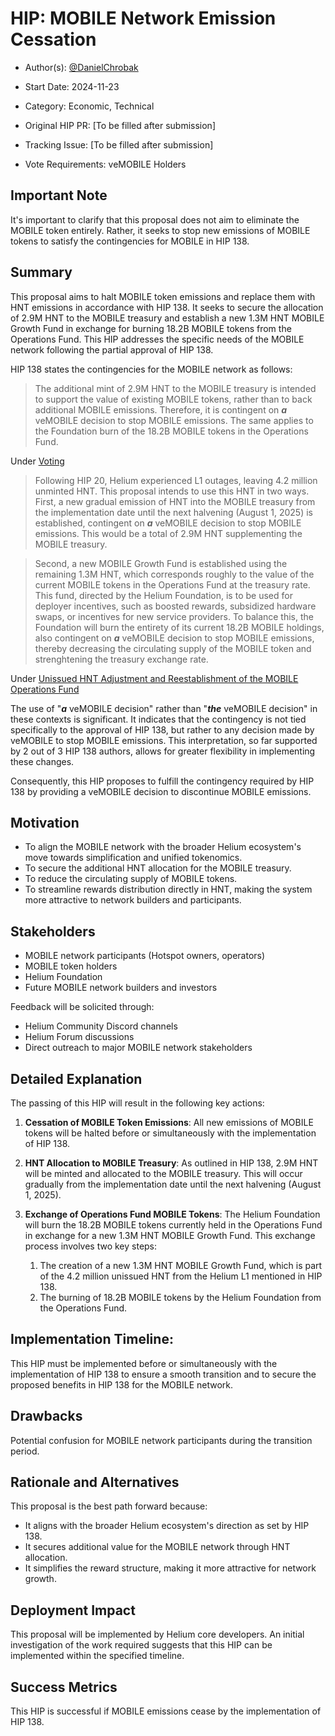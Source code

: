 # HIP: MOBILE Network Emission Cessation

- Author(s): [@DanielChrobak](https://github.com/DanielChrobak)

- Start Date: 2024-11-23

- Category: Economic, Technical

- Original HIP PR: [To be filled after submission]

- Tracking Issue: [To be filled after submission]

- Vote Requirements: veMOBILE Holders

## Important Note

It's important to clarify that this proposal does not aim to eliminate the MOBILE token entirely. Rather, it seeks to stop new emissions of MOBILE tokens to satisfy the contingencies for MOBILE in HIP 138.
  
## Summary

This proposal aims to halt MOBILE token emissions and replace them with HNT emissions in accordance with HIP 138. It seeks to secure the allocation of 2.9M HNT to the MOBILE treasury and establish a new 1.3M HNT MOBILE Growth Fund in exchange for burning 18.2B MOBILE tokens from the Operations Fund. This HIP addresses the specific needs of the MOBILE network following the partial approval of HIP 138.

HIP 138 states the contingencies for the MOBILE network as follows:

> The additional mint of 2.9M HNT to the MOBILE treasury is intended to support the value of existing MOBILE tokens, rather than to back additional MOBILE emissions. Therefore, it is contingent on ***a*** veMOBILE decision to stop MOBILE emissions. The same applies to the Foundation burn of the 18.2B MOBILE tokens in the Operations Fund.

Under [Voting](https://github.com/helium/HIP/blob/main/0138-return-to-hnt.md#voting)

> Following HIP 20, Helium experienced L1 outages, leaving 4.2 million unminted HNT. This proposal intends to use this HNT in two ways. First, a new gradual emission of HNT into the MOBILE treasury from the implementation date until the next halvening (August 1, 2025) is established, contingent on ***a*** veMOBILE decision to stop MOBILE emissions. This would be a total of 2.9M HNT supplementing the MOBILE treasury.

> Second, a new MOBILE Growth Fund is established using the remaining 1.3M HNT, which corresponds roughly to the value of the current MOBILE tokens in the Operations Fund at the treasury rate. This fund, directed by the Helium Foundation, is to be used for deployer incentives, such as boosted rewards, subsidized hardware swaps, or incentives for new service providers. To balance this, the Foundation will burn the entirety of its current 18.2B MOBILE holdings, also contingent on ***a*** veMOBILE decision to stop MOBILE emissions, thereby decreasing the circulating supply of the MOBILE token and strenghtening the treasury exchange rate.

Under [Unissued HNT Adjustment and Reestablishment of the MOBILE Operations Fund](https://github.com/helium/HIP/blob/main/0138-return-to-hnt.md#unissued-hnt-adjustment-and-reestablishment-of-the-mobile-operations-fund)

The use of "***a*** veMOBILE decision" rather than "***the*** veMOBILE decision" in these contexts is significant. It indicates that the contingency is not tied specifically to the approval of HIP 138, but rather to any decision made by veMOBILE to stop MOBILE emissions. This interpretation, so far supported by 2 out of 3 HIP 138 authors, allows for greater flexibility in implementing these changes.

Consequently, this HIP proposes to fulfill the contingency required by HIP 138 by providing a veMOBILE decision to discontinue MOBILE emissions.

## Motivation

- To align the MOBILE network with the broader Helium ecosystem's move towards simplification and unified tokenomics.
- To secure the additional HNT allocation for the MOBILE treasury.
- To reduce the circulating supply of MOBILE tokens.
- To streamline rewards distribution directly in HNT, making the system more attractive to network builders and participants.

## Stakeholders

- MOBILE network participants (Hotspot owners, operators)
- MOBILE token holders
- Helium Foundation
- Future MOBILE network builders and investors

Feedback will be solicited through:
- Helium Community Discord channels
- Helium Forum discussions
- Direct outreach to major MOBILE network stakeholders

## Detailed Explanation

The passing of this HIP will result in the following key actions:

1. **Cessation of MOBILE Token Emissions**: All new emissions of MOBILE tokens will be halted before or simultaneously with the implementation of HIP 138.

2. **HNT Allocation to MOBILE Treasury**: As outlined in HIP 138, 2.9M HNT will be minted and allocated to the MOBILE treasury. This will occur gradually from the implementation date until the next halvening (August 1, 2025).

3. **Exchange of Operations Fund MOBILE Tokens**: The Helium Foundation will burn the 18.2B MOBILE tokens currently held in the Operations Fund in exchange for a new 1.3M HNT MOBILE Growth Fund. This exchange process involves two key steps:
   1. The creation of a new 1.3M HNT MOBILE Growth Fund, which is part of the 4.2 million unissued HNT from the Helium L1 mentioned in HIP 138.
   2. The burning of 18.2B MOBILE tokens by the Helium Foundation from the Operations Fund.

## Implementation Timeline:
This HIP must be implemented before or simultaneously with the implementation of HIP 138 to ensure a smooth transition and to secure the proposed benefits in HIP 138 for the MOBILE network.

## Drawbacks

Potential confusion for MOBILE network participants during the transition period.

## Rationale and Alternatives

This proposal is the best path forward because:
- It aligns with the broader Helium ecosystem's direction as set by HIP 138.
- It secures additional value for the MOBILE network through HNT allocation.
- It simplifies the reward structure, making it more attractive for network growth.

## Deployment Impact

This proposal will be implemented by Helium core developers. An initial investigation of the work required suggests that this HIP can be implemented within the specified timeline.

## Success Metrics

This HIP is successful if MOBILE emissions cease by the implementation of HIP 138.
